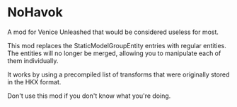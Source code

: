 # NoHavok
A mod for Venice Unleashed that would be considered useless for most.

This mod replaces the StaticModelGroupEntity entries with regular entities.
The entities will no longer be merged, allowing you to manipulate each of them individually.

It works by using a precompiled list of transforms that were originally stored in the HKX format.

Don't use this mod if you don't know what you're doing.
